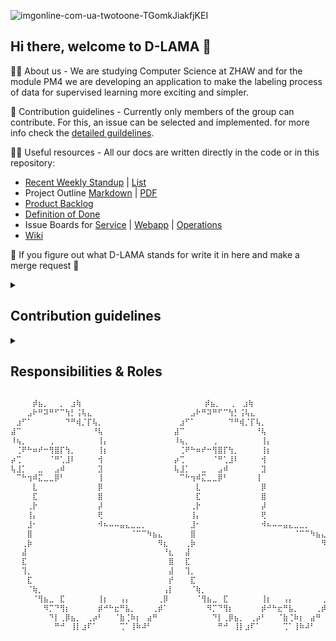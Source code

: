 ![imgonline-com-ua-twotoone-TGomkJiakfjKEI](https://user-images.githubusercontent.com/23294169/224335177-24db7a19-62ff-45fc-aacb-7332fa58e90f.jpg)

## Hi there, welcome to D-LAMA 👋

🙋‍♀️ About us - We are studying Computer Science at ZHAW and for the module PM4 we are developing an application to make the labeling process of data for supervised learning more exciting and simpler.

🌈 Contribution guidelines - Currently only members of the group can contribute. For this, an issue can be selected and implemented. for more info check the [detailed guildelines](#cd).

👩‍💻 Useful resources - All our docs are written directly in the code or in this repository:
* [Recent Weekly Standup](/weekly/2023-05-25.md) | [List](/weekly)
* Project Outline [Markdown](/mgmt/project_outline.md) | [PDF](/mgmt/project_outline.pdf)
* [Product Backlog](/mgmt/product_backlog.md)
* [Definition of Done](/mgmt/dod.md)
* Issue Boards for [Service](https://github.com/orgs/d-lama/projects/2) | [Webapp](https://github.com/orgs/d-lama/projects/4) | [Operations](https://github.com/orgs/d-lama/projects/5)
* [Wiki](/tech)

🦙 If you figure out what D-LAMA stands for write it in here and make a merge request 🦙
<!--

**Here are some ideas to get you started:**

🙋‍♀️ A short introduction - what is your organization all about?
🌈 Contribution guidelines - how can the community get involved?
👩‍💻 Useful resources - where can the community find your docs? Is there anything else the community should know?
🍿 Fun facts - what does your team eat for breakfast?
🧙 Remember, you can do mighty things with the power of [Markdown](https://docs.github.com/github/writing-on-github/getting-started-with-writing-and-formatting-on-github/basic-writing-and-formatting-syntax)
-->
  
<details>
  <summary id="cd"><h2>Contribution guidelines</h2></summary>
  <ul>
    <li>Pick an issue you'd like to tackle and assign it to you.</li>
    <li>Create a new branch from main to work on the issue with it's correct tag (e.g. feat/issue_1).</li>
    <li>If one issue depends from another issue take that branch as base (dependent issues can happen, should be avoided at all costs).</li>
    <li>Prefix every commit you are making as suggested in <a href="https://github.com/semantic-release/semantic-release#how-does-it-work">semantic release</a> and add a meaningful description.</li>
    <li>Check the coding guidelines (link follows) for a clean and maintainable code</li>
    <li>If you have solved the issue, let it review from min. one other person.</li>
    <li>As a reviewer, make sure you point out what was good, what was bad and how you'd do it differently. Also make sure you take time for a review, because they are very important for consistency and maintainability.</li>
  </ul>
</details>

<details>
  <summary id="cd"><h2>Responsibilities & Roles</h2></summary>

  This site lists the main responsibilities of each group member. This does not exclude a member from doing work in another role, but helps defines the main responsibility.

  ### Roles
  #### Project Owner 
  * Define features of the product
  * Defines priorities of the features 
  * Defines acceptance criteria
  * Runs Weekly meeting

  #### Infrastructure and DevOps
  * Sets up the environment
  * Patches the environment
  * Defines and implements CI/CD pipeline

  #### Frontend
  * Create UI mockups
  * Styling and implementing the UI
  * Tests the UI

  #### Backend
  * Defines the backend logic
  * Defines the database scheme
  * Defines the REST API
  * Tests the backend logic 

  #### Assigned Roles 

  | User                                                | Project Owner | Infrastructure & Devops | Frontend | Backend |
  |-----------------------------------------------------|---------------|-------------------------|----------|---------|
  | [Gabriel Nobel](https://github.com/Yingrjimsch)     | 🔶            | 🔶                      |          |         |
  | [David Feuereissen](https://github.com/DavidFeu)    | 🔷            | 🔶                      |          |         |
  | [Rebekka von Wartburg](https://github.com/vonwareb) |               |                         | 🔶       |         |
  | [Noah Lichtenecker](https://github.com/noegeler)    |               |                         | 🔶       |         |
  | [Schazad Mohammad](https://github.com/schazadm)      |               |                         | 🔶       |         |
  | [Stefanie Sigrist](https://github.com/sigrist3)     |               |                         |          | 🔶      |
  | [Gianmarco Güntert](https://github.com/guentgia)    |               |                         |          | 🔶      |
  | [Joel Grand](https://github.com/joelgrand)          |               |                         |          | 🔶      |

  * 🔶 = User assigned to this role
  * 🔷 = Deputy for this role
</details>

```diff
⠀⠀⠀⠀⡾⣦⡀⠀⠀⡀⠀⣰⢷⠀⠀⠀⠀⠀⠀⠀⠀⠀⠀⠀⠀⠀⠀⠀⠀⠀⠀⠀⠀  ⠀⡾⣦⡀⠀⠀⡀⠀⣰⢷⠀⠀⠀⠀⠀⠀⠀
⠀⠀⠀⣠⠗⠛⠽⠛⠋⠉⢳⡃⢨⢧⣄⠀⠀⠀⠀⠀⠀⠀⠀⠀⠀⠀⠀⠀⠀⠀⠀⠀⠀⣠⠗⠛⠽⠛⠋⠉⢳⡃⢨⢧⣄⠀⠀⠀⠀⠀
⠀⣰⠋⠁⠀⠀⠀⠀⠀⠀⠙⠛⢾⡈⡏⢧⡀⠀⠀⠀⠀⠀⠀⠀⠀⠀⠀⠀⠀⠀⠀⣰⠋⠁⠀⠀⠀⠀⠀⠀⠙⠛⢾⡈⡏⢧⡀⠀⠀⠀⠀
⣼⠉⠀⠀⠀⠀⠀⠀⠀⠀⠀⠀⠀⠀⠀⠘⢧⠀⠀⠀⠀⠀⠀⠀⠀⠀⠀⠀⠀⠀⣼⠉⠀⠀⠀⠀⠀⠀⠀⠀⠀⠀⠀⠀⠀⠘⢧⠀⠀⠀⠀⠀⠀
⠸⢦⡀⠀⠀⠀⠀⢀⠀⠀⠀⠀⠀⠀⠀⠀⢸⡄⠀⠀⠀⠀⠀⠀⠀⠀⠀⠀⠀⠀⠸⢦⡀⠀⠀⠀⠀⢀⠀⠀⠀⠀⠀⠀⠀⠀⢸⡄⠀⠀⠀
⠀⢈⠟⠓⠶⠞⠒⢻⣿⡏⢳⡀⠀⠀⠀⠀⢸⡆⠀⠀⠀⠀⠀⠀⠀⠀⠀⠀⠀⠀⠀⢈⠟⠓⠶⠞⠒⢻⣿⡏⢳⡀⠀⠀⠀⠀⢸⡆⠀
⡴⢉⠀⠀⠀⠀⠀⠈⠛⢁⣸⠇⠀⠀⠀⠀⢺⠀⠀⠀⠀⠀⠀⠀⠀⠀⠀⠀⠀⠀⡴⢉⠀⠀⠀⠀⠀⠈⠛⢁⣸⠇⠀⠀⠀⠀⢺⠀⠀⠀⠀
⢧⣸⡁⠀⠀⣀⠀⠀⣠⠾⠀⠀⠀⠀⠀⠀⣹⠀⠀⠀⠀⠀⠀⠀⠀⠀⠀⠀⠀⠀⢧⣸⡁⠀⠀⣀⠀⠀⣠⠾⠀⠀⠀⠀⠀⠀⣹⠀⠀⠀⠀
⠀⠉⠓⢲⠾⣍⣀⣀⡿⠃⠀⠀⠀⠀⠀⠀⢸⠀⠀⠀⠀⠀⠀⠀⠀⠀⠀⠀⠀⠀⠀⠉⠓⢲⠾⣍⣀⣀⡿⠃⠀⠀⠀⠀⠀⢸⠀⠀⠀⠀
⠀⠀⠀⠀⣇⠀⠀⠀⠀⠀⠀⠀⠀⠀⠀⠀⡿⠀⠀⠀⠀⠀⠀⠀⠀⠀⠀⠀⠀⠀⠀⠀⠀⠀⣇⠀⠀⠀⠀⠀⠀⠀⠀⠀⠀⠀⡿⠀⠀⠀⠀⠀⠀
⠀⠀⠀⠀⣏⠀⠀⠀⠀⠀⠀⠀⠀⠀⠀⠀⣿⠀⠀⠀⠀⠀⠀⠀⠀⠀⠀⠀⠀⠀⠀⠀⠀⠀⣏⠀⠀⠀⠀⠀⠀⠀⠀⠀⠀⠀⣿⠀⠀⠀⠀⠀⠀
⠀⠀⠀⢀⡗⠀⠀⠀⠀⠀⠀⠀⠀⠀⠀⠀⡼⠀⠀⠀⠀⠀⠀⠀⠀⠀⠀⠀⠀⠀⠀⠀⠀⢀⡗⠀⠀⠀⠀⠀⠀⠀⠀⠀⠀⠀⡼⠀⠀⠀⠀⠀⠀
⠀⠀⠀⢸⡄⠀⠀⠀⠀⠀⠀⠀⠀⠀⠀⠀⢟⠀⠀⠀⠀⠀⠀⠀⠀⠀⠀⠀⠀⠀⠀⠀⠀⢸⡄⠀⠀⠀⠀⠀⠀⠀⠀⠀⠀⠀⢟⠀⠀⠀⠀⠀⠀
⠀⠀⠀⣸⠂⠀⠀⠀⠀⠀⠀⠀⠀⠀⠀⠀⠺⠦⠤⠤⣤⣄⣀⣀⡀⠀⠀⠀⠀⠀⠀⠀⠀⣸⠂⠀⠀⠀⠀⠀⠀⠀⠀⠀⠀⠀⠺⠦⠤⠤⣤⣄⣀⣀⡀⠀⠀
⠀⠀⠀⣿⠀⠀⠀⠀⠀⠀⠀⠀⠀⠀⠀⠀⠀⠀⠀⠀⠀⠀⠈⠉⠉⠳⣦⣄⠀⠀⠀⠀⠀⣿⠀⠀⠀⠀⠀⠀⠀⠀⠀⠀⠀⠀⠀⠀⠀⠀⠀⠀⠈⠉⠉⠳⣦⣄
⠀⠀⢀⡷⠀⠀⠀⠀⠀⠀⠀⠀⠀⠀⠀⠀⠀⠀⠀⠀⠀⠀⠀⠀⠀⠀⠀⠻⣆⠀⠀⠀⢀⡷⠀⠀⠀⠀⠀⠀⠀⠀⠀⠀⠀⠀⠀⠀⠀⠀⠀⠀⠀⠀⠀⠀⠀⠻⣆
⠀⠀⣼⠀⠀⠀⠀⠀⠀⠀⠀⠀⠀⠀⠀⠀⠀⠀⠀⠀⠀⠀⠀⠀⠀⠀⠀⠀⠘⣆⠀⠀⣼⠀⠀⠀⠀⠀⠀⠀⠀⠀⠀⠀⠀⠀⠀⠀⠀⠀⠀⠀⠀⠀⠀⠀⠀⠀⠘⣆
⠀⠀⣏⠀⠀⠀⠀⠀⠀⠀⠀⠀⠀⠀⠀⠀⠀⠀⠀⠀⠀⠀⠀⠀⠀⠀⠀⠀⠀⣿⠀⠀⣏⠀⠀⠀⠀⠀⠀⠀⠀⠀⠀⠀⠀⠀⠀⠀⠀⠀⠀⠀⠀⠀⠀⠀⠀⠀⠀⣿
⠀⠀⢹⡀⠀⠀⠀⠀⠀⠀⠀⠀⠀⠀⠀⠀⠀⠀⠀⠀⠀⠀⠀⠀⠀⠀⠀⠀⠀⣼⠀⠀⢹⡀⠀⠀⠀⠀⠀⠀⠀⠀⠀⠀⠀⠀⠀⠀⠀⠀⠀⠀⠀⠀⠀⠀⠀⠀⠀⣼
⠀⠀⠀⣏⠀⠀⠀⠀⠀⠀⠀⠀⠀⠀⠀⠀⠀⠀⠀⠀⠀⠀⠀⠀⠀⠀⠀⠀⠀⡞⠀⠀⠀⣏⠀⠀⠀⠀⠀⠀⠀⠀⠀⠀⠀⠀⠀⠀⠀⠀⠀⠀⠀⠀⠀⠀⠀⠀⠀⡞
⠀⠀⠀⠈⢷⡀⠀⠀⠀⠀⠀⠀⠀⠀⠀⠀⠀⠀⠀⠀⠀⠀⠀⠀⠀⠀⠀⠀⢠⡇⠀⠀⠀⠈⢷⡀⠀⠀⠀⠀⠀⠀⠀⠀⠀⠀⠀⠀⠀⠀⠀⠀⠀⠀⠀⠀⠀⠀⢠⡇
⠀⠀⠀⠀⠈⢻⣦⣀⠀⣏⠀⠀⠀⠀⠀⠀⢸⡆⠀⠀⢠⡄⠀⠀⠀⠀⠀⢀⡿⠀⠀⠀⠀⠀⠈⢻⣦⣀⠀⣏⠀⠀⠀⠀⠀⠀⢸⡆⠀⠀⢠⡄⠀⠀⠀⠀⠀⢀⡿
⠀⠀⠀⠀⠀⠀⠻⡉⠙⢻⡆⠀⠀⠀⠀⠀⡾⠚⠓⣖⠛⣧⡀⠀⠀⠀⢀⡾⠁⠀⠀⠀⠀⠀⠀⠀⠻⡉⠙⢻⡆⠀⠀⠀⠀⠀⡾⠚⠓⣖⠛⣧⡀⠀⠀⠀⢀⡾⠁
⠀⠀⠀⠀⠀⠀⠀⠙⡇⢀⡿⣦⡀⠀⢀⡴⠃⠀⠀⠈⣷⢈⠷⡆⠀⣴⠛⠀⠀⠀⠀⠀⠀⠀⠀⠀⠀⠙⡇⢀⡿⣦⡀⠀⢀⡴⠃⠀⠀⠈⣷⢈⠷⡆⠀⣴⠛⠀⠀
⠀⠀⠀⠀⠀⠀⠀⠀⠛⠚⠀⢸⡇⣰⠏⠁⠀⠀⠀⠀⢉⠁⢸⠷⠼⠃⠀⠀⠀⠀⠀⠀⠀⠀⠀⠀⠀⠀⠛⠚⠀⢸⡇⣰⠏⠁⠀⠀⠀⠀⢉⠁⢸⠷⠼⠃⠀⠀⠀
```
